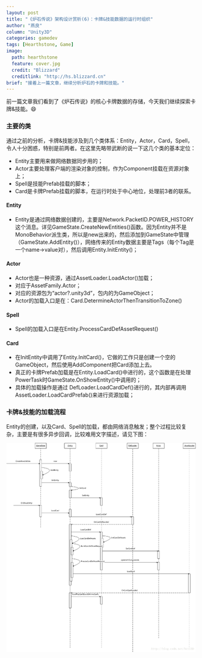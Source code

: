 ```yaml
---
layout: post
title: "《炉石传说》架构设计赏析(6)：卡牌&技能数据的运行时组织"
author: "燕良"
column: "Unity3D"
categories: gamedev
tags: [Hearthstone, Game]
image:
  path: hearthstone
  feature: cover.jpg
  credit: "Blizzard"
  creditlink: "http://hs.blizzard.cn"
brief: "接着上一篇文章，继续分析炉石的卡牌和技能。"
---
```


前一篇文章我们看到了《炉石传说》的核心卡牌数据的存储，今天我们继续探索卡牌&技能。:smile:

### 主要的类

通过之前的分析，卡牌&技能涉及到几个类体系：Entity，Actor，Card，Spell，令人十分困惑，特别是前两者。在这里先略带武断的说一下这几个类的基本定位：

* Entity主要用来做网络数据同步用的；
* Actor主要处理客户端的渲染对象的控制，作为Component挂载在资源对象上；
* Spell是技能Prefab挂载的脚本；
* Card是卡牌Prefab挂载的脚本，在运行时处于中心地位，处理前3者的联系。

#### Entity

* Entity是通过网络数据创建的，主要是Network.PacketID.POWER_HISTORY这个消息。详见GameState.CreateNewEntities()函数。因为Entity并不是MonoBehavior派生类，所以是new出来的，然后添加到GameState中管理（GameState.AddEntity()），网络传来的Entity数据主要是Tags（每个Tag是一个name->value对），然后调用Entity.InitEntity()；

#### Actor

* Actor也是一种资源，通过AssetLoader.LoadActor()加载；
* 对应于AssetFamily.Actor；
* 对应的资源包为“actor?.unity3d”，包内的为GameObject；
* Actor的加载入口是在：Card.DetermineActorThenTransitionToZone()

#### Spell

* Spell的加载入口是在Entity.ProcessCardDefAssetRequest()

#### Card
* 在InitEntity中调用了Entity.InitCard()，它做的工作只是创建一个空的GameObject，然后使用AddComponent把Card添加上去。
* 真正的卡牌Prefab加载是在Entity.LoadCard()中进行的，这个函数是在处理PowerTask时GameState.OnShowEntity()中调用的；
* 具体的加载操作是通过 DefLoader.LoadCardDef()进行的，其内部再调用AssetLoader.LoadCardPrefab()来进行资源加载；

### 卡牌&技能的加载流程  

Entity的创建，以及Card、Spell的加载，都由网络消息触发；整个过程比较复杂，主要是有很多异步回调，比较难用文字描述，请见下图：  

![UML](/assets/img/hearthstone/uml_spell.gif)    

